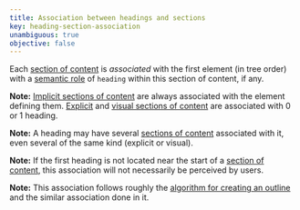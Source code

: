 ```yaml
---
title: Association between headings and sections
key: heading-section-association
unambiguous: true
objective: false
---
```


Each [section of content][] is _associated_ with the first element (in tree order) with a [semantic role][] of `heading` within this section of content, if any.

**Note:** [Implicit sections of content][implicit section of content] are always associated with the element defining them. [Explicit][explicit section of content] and [visual sections of content][visual section of content] are associated with 0 or 1 heading.

**Note:** A heading may have several [sections of content][section of content] associated with it, even several of the same kind (explicit or visual).

**Note:** If the first heading is not located near the start of a [section of content][], this association will not necessarily be perceived by users.

**Note:** This association follows roughly the [algorithm for creating an outline][outline algorithm] and the similar association done in it.

[explicit section of content]: #explicit-section-of-content 'Definition of explicit section of content'
[heading]: https://www.w3.org/TR/wai-aria-1.1/#heading 'The heading role'
[implicit section of content]: #implicit-section-of-content 'Definition of implicit section of content'
[outline algorithm]: https://html.spec.whatwg.org/multipage/sections.html#outlines 'Definition of outline'
[programmatic section of content]: #programmatic-section-of-content 'Definition of programmatic section of content'
[section of content]: #section-of-content 'Definition of section of content'
[semantic role]: #semantic-role 'Definition of semantic role'
[visual section of content]: #visual-section-of-content 'Definition of visual section of content'
